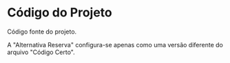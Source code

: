 # Código do Projeto

Código fonte do projeto.

A "Alternativa Reserva" configura-se apenas como uma versão diferente do arquivo "Código Certo".
